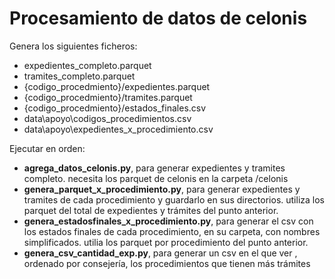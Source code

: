 # Procesamiento de datos de celonis  

Genera los siguientes ficheros:  

- expedientes_completo.parquet
- tramites_completo.parquet
- {codigo_procedmiento}/expedientes.parquet
- {codigo_procedmiento}/tramites.parquet
- {codigo_procedmiento}/estados_finales.csv
- data\apoyo\codigos_procedimientos.csv
- data\apoyo\expedientes_x_procedimiento.csv  
  
Ejecutar en orden:  
- **agrega_datos_celonis.py**, para generar expedientes y tramites completo. necesita los parquet de celonis en la carpeta /celonis  
- **genera_parquet_x_procedimiento.py**, para generar expedientes y tramites de cada procedimiento y guardarlo en sus directorios. utiliza los parquet del total de expedientes y trámites del punto anterior.  
- **genera_estadosfinales_x_procedimiento.py**, para generar el csv con los estados finales de cada procedimiento, en su carpeta, con nombres simplificados. utilia los parquet por procedimiento del punto anterior.  
- **genera_csv_cantidad_exp.py**, para generar un csv en el que ver , ordenado por consejería, los procedimientos que tienen más trámites  
  
